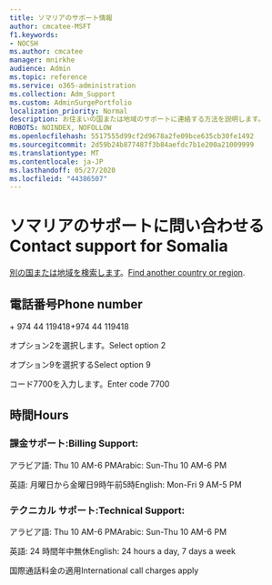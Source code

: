 ```yaml
---
title: ソマリアのサポート情報
author: cmcatee-MSFT
f1.keywords:
- NOCSH
ms.author: cmcatee
manager: mnirkhe
audience: Admin
ms.topic: reference
ms.service: o365-administration
ms.collection: Adm_Support
ms.custom: AdminSurgePortfolio
localization_priority: Normal
description: お住まいの国または地域のサポートに連絡する方法を説明します。
ROBOTS: NOINDEX, NOFOLLOW
ms.openlocfilehash: 5517555d99cf2d9678a2fe09bce635cb30fe1492
ms.sourcegitcommit: 2d59b24b877487f3b84aefdc7b1e200a21009999
ms.translationtype: MT
ms.contentlocale: ja-JP
ms.lasthandoff: 05/27/2020
ms.locfileid: "44386507"
---
```

# <a name="contact-support-for-somalia"></a><span data-ttu-id="63579-103">ソマリアのサポートに問い合わせる</span><span class="sxs-lookup"><span data-stu-id="63579-103">Contact support for Somalia</span></span>

<span data-ttu-id="63579-104">[別の国または地域を検索します](../contact-support-for-business-products.md)。</span><span class="sxs-lookup"><span data-stu-id="63579-104">[Find another country or region](../contact-support-for-business-products.md).</span></span>

## <a name="phone-number"></a><span data-ttu-id="63579-105">電話番号</span><span class="sxs-lookup"><span data-stu-id="63579-105">Phone number</span></span>
<span data-ttu-id="63579-106">+ 974 44 119418</span><span class="sxs-lookup"><span data-stu-id="63579-106">+974 44 119418</span></span>

<span data-ttu-id="63579-107">オプション2を選択します。</span><span class="sxs-lookup"><span data-stu-id="63579-107">Select option 2</span></span>

<span data-ttu-id="63579-108">オプション9を選択する</span><span class="sxs-lookup"><span data-stu-id="63579-108">Select option 9</span></span>

<span data-ttu-id="63579-109">コード7700を入力します。</span><span class="sxs-lookup"><span data-stu-id="63579-109">Enter code 7700</span></span>

## <a name="hours"></a><span data-ttu-id="63579-110">時間</span><span class="sxs-lookup"><span data-stu-id="63579-110">Hours</span></span>
### <a name="billing-support"></a><span data-ttu-id="63579-111">課金サポート:</span><span class="sxs-lookup"><span data-stu-id="63579-111">Billing Support:</span></span>

<span data-ttu-id="63579-112">アラビア語: Thu 10 AM-6 PM</span><span class="sxs-lookup"><span data-stu-id="63579-112">Arabic: Sun-Thu 10 AM-6 PM</span></span>

<span data-ttu-id="63579-113">英語: 月曜日から金曜日9時午前5時</span><span class="sxs-lookup"><span data-stu-id="63579-113">English: Mon-Fri 9 AM-5 PM</span></span>

### <a name="technical-support"></a><span data-ttu-id="63579-114">テクニカル サポート:</span><span class="sxs-lookup"><span data-stu-id="63579-114">Technical Support:</span></span>

<span data-ttu-id="63579-115">アラビア語: Thu 10 AM-6 PM</span><span class="sxs-lookup"><span data-stu-id="63579-115">Arabic: Sun-Thu 10 AM-6 PM</span></span>

<span data-ttu-id="63579-116">英語: 24 時間年中無休</span><span class="sxs-lookup"><span data-stu-id="63579-116">English: 24 hours a day, 7 days a week</span></span>

<span data-ttu-id="63579-117">国際通話料金の適用</span><span class="sxs-lookup"><span data-stu-id="63579-117">International call charges apply</span></span>
